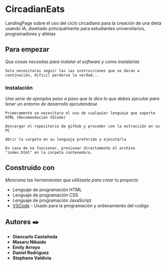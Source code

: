 # CircadianEats

LandingPage sobre el uso del ciclo circadiano para la creación de una dieta usando IA, diseñado principalmente para estudiantes universitarios, programadores y atletas

## Para empezar 

_Que cosas necesitas para instalar el software y como instalarlas_

```
Solo necesitaras seguir las ias instrucciones que se daran a continución, dificil perderse la verdad...
```

### Instalación 

_Una serie de ejemplos paso a paso que te dice lo que debes ejecutar para tener un entorno de desarrollo ejecutandose_

```
Primeramente se necesitara el uso de cualquier lenguaje que soporte HTML (Recomendación VSCode)
```

```
Descargar el repositorio de github y proceder con la extracción en su PC
```

```
Abrir la carpeta en su lenguaje preferido y ejecutarla
```

```
En caso de no funcionar, presionar directamente el archivo "index.html" en la carpeta contenedora.
```
## Construido con 

_Menciona las herramientas que utilizaste para crear tu proyecto_

* Lenguaje de programación HTML
* Lenguaje de programación CSS
* Lenguaje de programación JavaScript
* [VSCode]((https://code.visualstudio.com/)) - Usado para la programación y ordenamiento del codigo

## Autores ✒️

* **Giancarlo Castañeda** 
* **Masaru Nikaido** 
* **Emily Arroyo**
* **Daniel Rodriguez**
* **Stephano Valdivia**

